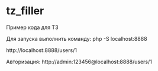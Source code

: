 # tz_filler
Пример кода для ТЗ


Для запуска выполнить команду:
php -S localhost:8888


http://localhost:8888/users/1

Авторизация: http://admin:123456@localhost:8888/users/1